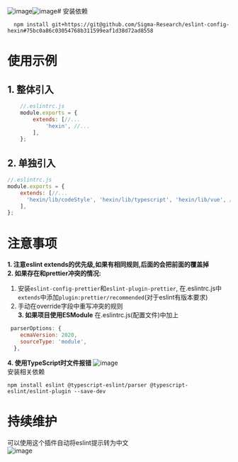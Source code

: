 ![image](https://github.com/Sigma-Research/eslint-config-hexin/assets/138546641/6b0e860c-0e3c-4796-b062-56a42d384726)![image](https://github.com/Sigma-Research/eslint-config-hexin/assets/138546641/8a70a86a-660c-48ad-baee-31869562c024)# 安装依赖
```shell
  npm install git+https://git@github.com/Sigma-Research/eslint-config-hexin#75bc0a86c03054768b311599eaf1d38d72ad8558
```

# 使用示例
## 1. 整体引入
```js
    //.eslintrc.js
    module.exports = {
        extends: [//...
            'hexin', //...
        ],
    };
```
## 2. 单独引入
```js
//.eslintrc.js
module.exports = {
    extends: [//...
      'hexin/lib/codeStyle', 'hexin/lib/typescript', 'hexin/lib/vue', //...
    ],
};
```

# 注意事项
**1. 注意eslint extends的优先级,如果有相同规则,后面的会把前面的覆盖掉**<br>
**2. 如果存在和prettier冲突的情况:**
1. 安装```eslint-config-prettier```和```eslint-plugin-prettier```, 在.eslintrc.js中```extends```中添加```plugin:prettier/recommended```(对于eslint有版本要求)<br>
2. 手动在override字段中重写冲突的规则<br>
**3. 如果项目使用ESModule**
在.eslintrc.js(配置文件)中加上
```js
 parserOptions: {
    ecmaVersion: 2020,
    sourceType: 'module',
  },
```

**4. 使用TypeScript时文件报错**
![image](https://github.com/Sigma-Research/eslint-config-hexin/assets/138546641/947e431d-ab9f-4e7a-b536-b239e3d51d08)<br>
安装相关依赖
```shell
npm install eslint @typescript-eslint/parser @typescript-eslint/eslint-plugin --save-dev
```


# 持续维护
可以使用这个插件自动将eslint提示转为中文<br>
![image](https://github.com/Sigma-Research/eslint-config-hexin/assets/138546641/92b2ac3b-3a9c-4499-a12f-207b6780173e)




